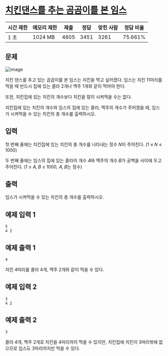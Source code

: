 # [치킨댄스를 추는 곰곰이를 본 임스](https://www.acmicpc.net/problem/25191)

| 시간 제한 | 메모리 제한 | 제출 | 정답 | 맞힌 사람 | 정답 비율 |
| --- | --- | --- | --- | --- | --- |
| 1 초 | 1024 MB | 4605 | 3451 | 3261 | 75.661% |

## 문제

![image](https://upload.acmicpc.net/d23d74f0-5b19-4c90-8b90-d537c5e05b39/-/preview/)

치킨 댄스를 추고 있는 곰곰이를 본 임스는 치킨을 먹고 싶어졌다. 임스는 치킨 1$1$마리를 먹을 때 반드시 집에 있는 콜라 2개나 맥주 1개와 같이 먹어야 한다.

또한, 치킨집에 있는 치킨의 개수보다 치킨을 많이 시켜먹을 수는 없다.

치킨집에 있는 치킨의 개수와 임스의 집에 있는 콜라, 맥주의 개수가 주어졌을 때, 임스가 시켜먹을 수 있는 치킨의 총 개수를 출력하시오.

## 입력

첫 번째 줄에는 치킨집에 있는 치킨의 총 개수를 나타내는 정수 𝑁이 주어진다. (1 ≤ 𝑁 ≤ 1000)

두 번째 줄에는 임스의 집에 있는 콜라의 개수 𝐴와 맥주의 개수 𝐵가 공백을 사이에 두고 주어진다. (1 ≤ 𝐴, 𝐵 ≤ 1000, 𝐴, 𝐵는 정수)

## 출력

임스가 시켜먹을 수 있는 치킨의 총 개수를 출력하시오.

## 예제 입력 1

```
5
4 2

```

## 예제 출력 1

```
4

```

치킨 4마리를 콜라 4개, 맥주 2개와 같이 먹을 수 있다.

## 예제 입력 2

```
3
4 2

```

## 예제 출력 2

```
3

```

콜라 4개, 맥주 2개로 치킨을 4마리까지 먹을 수 있지만, 치킨집에 치킨이 3마리밖에 없으므로 임스도 3마리까지만 먹을 수 있다.
